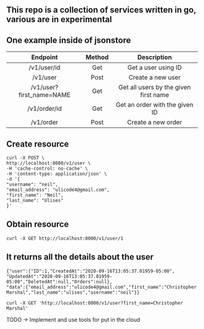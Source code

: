 ## This repo is a collection of services written in go, various are in experimental
## One example inside of jsonstore 

| Endpoint                 | Method  | Description |
| :----------------------: | :----: | :-----: |
| /v1/user/id              | Get  | Get a user using ID |
| /v1/user                 | Post | Create a new user |
| /v1/user?first_name=NAME | Get  | Get all users by the given first name|
| /v1/order/id             | Get  | Get an order with the given ID |
| /v1/order                | Post | Create a new order |

## Create resource
```
curl -X POST \
http://localhost:8000/v1/user \
-H 'cache-control: no-cache' \
-H 'content-type: application/json' \
-d '{
"username": "neil",
"email_address": "ulicode4@gmail.com",
"first_name": "Neil",
"last_name": "Ulises"
}'
```

## Obtain resource
```
curl -X GET http://localhost:8000/v1/user/1
```
## It returns all the details about the user
``` 
{"user":{"ID":1,"CreatedAt":"2020-09-16T13:05:37.01959-05:00",
"UpdatedAt":"2020-09-16T13:05:37.01959-05:00","DeletedAt":null,"Orders":null},
"data":{"email_address":"ulicode4@gmail.com","first_name":"Christopher Marshal","last_name":"ulises","username":"neil"}}
```
```
curl -X GET 'http://localhost:8000/v1/user?first_name=Christopher Marshal'
```

TODO -> Implement and use tools for put in the cloud
